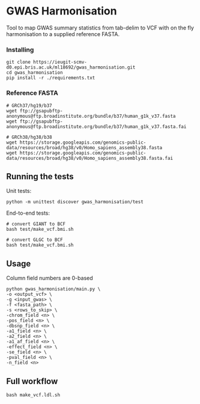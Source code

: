 # GWAS Harmonisation

Tool to map GWAS summary statistics from tab-delim to VCF with on the fly harmonisation to a supplied reference FASTA.

### Installing

```
git clone https://ieugit-scmv-d0.epi.bris.ac.uk/ml18692/gwas_harmonisation.git
cd gwas_harmonisation
pip install -r ./requirements.txt
```

### Reference FASTA

```
# GRCh37/hg19/b37
wget ftp://gsapubftp-anonymous@ftp.broadinstitute.org/bundle/b37/human_g1k_v37.fasta
wget ftp://gsapubftp-anonymous@ftp.broadinstitute.org/bundle/b37/human_g1k_v37.fasta.fai

# GRCh38/hg38/b38
wget https://storage.googleapis.com/genomics-public-data/resources/broad/hg38/v0/Homo_sapiens_assembly38.fasta
wget https://storage.googleapis.com/genomics-public-data/resources/broad/hg38/v0/Homo_sapiens_assembly38.fasta.fai
```

## Running the tests

Unit tests:

```
python -m unittest discover gwas_harmonisation/test
```

End-to-end tests:

```
# convert GIANT to BCF
bash test/make_vcf.bmi.sh

# convert GLGC to BCF
bash test/make_vcf.bmi.sh
```

## Usage

Column field numbers are 0-based

```
python gwas_harmonisation/main.py \
-o <output_vcf> \
-g <input_gwas> \
-f <fasta_path> \
-s <rows_to_skip> \
-chrom_field <n> \
-pos_field <n> \
-dbsnp_field <n> \
-a1_field <n> \
-a2_field <n> \
-a1_af_field <n> \
-effect_field <n> \
-se_field <n> \
-pval_field <n> \
-n_field <n>
```

## Full workflow

```bash make_vcf.ldl.sh```